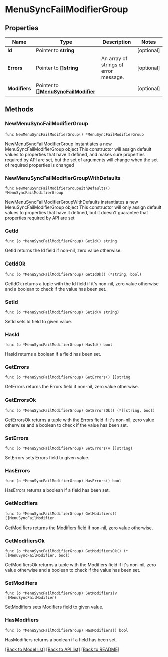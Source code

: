 # MenuSyncFailModifierGroup

## Properties

Name | Type | Description | Notes
------------ | ------------- | ------------- | -------------
**Id** | Pointer to **string** |  | [optional] 
**Errors** | Pointer to **[]string** | An array of strings of error message. | [optional] 
**Modifiers** | Pointer to [**[]MenuSyncFailModifier**](MenuSyncFailModifier.md) |  | [optional] 

## Methods

### NewMenuSyncFailModifierGroup

`func NewMenuSyncFailModifierGroup() *MenuSyncFailModifierGroup`

NewMenuSyncFailModifierGroup instantiates a new MenuSyncFailModifierGroup object
This constructor will assign default values to properties that have it defined,
and makes sure properties required by API are set, but the set of arguments
will change when the set of required properties is changed

### NewMenuSyncFailModifierGroupWithDefaults

`func NewMenuSyncFailModifierGroupWithDefaults() *MenuSyncFailModifierGroup`

NewMenuSyncFailModifierGroupWithDefaults instantiates a new MenuSyncFailModifierGroup object
This constructor will only assign default values to properties that have it defined,
but it doesn't guarantee that properties required by API are set

### GetId

`func (o *MenuSyncFailModifierGroup) GetId() string`

GetId returns the Id field if non-nil, zero value otherwise.

### GetIdOk

`func (o *MenuSyncFailModifierGroup) GetIdOk() (*string, bool)`

GetIdOk returns a tuple with the Id field if it's non-nil, zero value otherwise
and a boolean to check if the value has been set.

### SetId

`func (o *MenuSyncFailModifierGroup) SetId(v string)`

SetId sets Id field to given value.

### HasId

`func (o *MenuSyncFailModifierGroup) HasId() bool`

HasId returns a boolean if a field has been set.

### GetErrors

`func (o *MenuSyncFailModifierGroup) GetErrors() []string`

GetErrors returns the Errors field if non-nil, zero value otherwise.

### GetErrorsOk

`func (o *MenuSyncFailModifierGroup) GetErrorsOk() (*[]string, bool)`

GetErrorsOk returns a tuple with the Errors field if it's non-nil, zero value otherwise
and a boolean to check if the value has been set.

### SetErrors

`func (o *MenuSyncFailModifierGroup) SetErrors(v []string)`

SetErrors sets Errors field to given value.

### HasErrors

`func (o *MenuSyncFailModifierGroup) HasErrors() bool`

HasErrors returns a boolean if a field has been set.

### GetModifiers

`func (o *MenuSyncFailModifierGroup) GetModifiers() []MenuSyncFailModifier`

GetModifiers returns the Modifiers field if non-nil, zero value otherwise.

### GetModifiersOk

`func (o *MenuSyncFailModifierGroup) GetModifiersOk() (*[]MenuSyncFailModifier, bool)`

GetModifiersOk returns a tuple with the Modifiers field if it's non-nil, zero value otherwise
and a boolean to check if the value has been set.

### SetModifiers

`func (o *MenuSyncFailModifierGroup) SetModifiers(v []MenuSyncFailModifier)`

SetModifiers sets Modifiers field to given value.

### HasModifiers

`func (o *MenuSyncFailModifierGroup) HasModifiers() bool`

HasModifiers returns a boolean if a field has been set.


[[Back to Model list]](../README.md#documentation-for-models) [[Back to API list]](../README.md#documentation-for-api-endpoints) [[Back to README]](../README.md)



